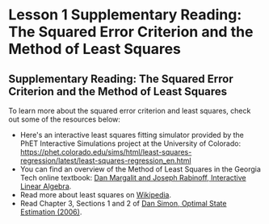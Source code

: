 # Lesson 1 Supplementary Reading: The Squared Error Criterion and the Method of Least Squares

## Supplementary Reading: The Squared Error Criterion and the Method of Least Squares

To learn more about the squared error criterion and least squares, check out some of the resources below: 

- Here's an interactive least squares fitting simulator provided by the PhET Interactive Simulations project at the University of Colorado: https://phet.colorado.edu/sims/html/least-squares-regression/latest/least-squares-regression_en.html
- You can find an overview of the Method of Least Squares in the Georgia Tech online textbook: [Dan Margalit and Joseph Rabinoff, Interactive Linear Algebra](https://textbooks.math.gatech.edu/ila/least-squares.html).
- Read more about least squares on [Wikipedia](https://en.wikipedia.org/wiki/Least_squares).
- Read Chapter 3, Sections 1 and 2 of [Dan Simon, Optimal State Estimation (2006)](https://onlinelibrary.wiley.com/doi/book/10.1002/0470045345).